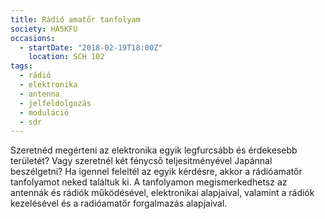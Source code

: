 ```yaml
---
title: Rádió amatőr tanfolyam
society: HA5KFU
occasions:
  - startDate: "2018-02-19T18:00Z"
    location: SCH 102
tags:
  - rádió
  - elektronika
  - antenna
  - jelfeldolgozás
  - moduláció
  - sdr
---
```


Szeretnéd megérteni az elektronika egyik legfurcsább és érdekesebb területét?
Vagy szeretnél két fénycső teljesitményével Japánnal beszélgetni? Ha igennel feleltél az egyik kérdésre,
akkor a rádióamatőr tanfolyamot neked találtuk ki. A tanfolyamon megismerkedhetsz az antennák és rádiók működésével,
elektronikai alapjaival, valamint a rádiók kezelésével és a radióamatőr forgalmazás alapjaival.
